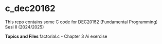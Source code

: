 # c_dec20162
This repo contains some C code for DEC20162 (Fundamental Programming)
Sesi II (2024/2025)

**Topics and Files**
factorial.c - Chapter 3 Ai exercise
